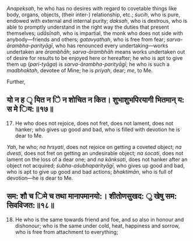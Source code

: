 *Anapeksah*, he who has no desires with regard to covetable things like body, organs, objects, (their inter-) relationship, etc.; *śucih*, who is pure, endowed with external and internal purity; *daksah*, who is dextrous, who is able to promptly understand in the right way the duties that present themselves; *udāsīnah*, who is impartial, the monk who does not side with anybody—friends and others; *gatavyathah*, who is free from fear; *sarva-ārambha-parityāgī*, who has renounced every undertaking—works undertaken are *ārambhāh*; *sarva-ārambhāh* means works undertaken out of desire for results to be enjoyed here or hereafter; he who is apt to give them up (*pari-tyāga*) is *sarva-ārambha-parityāgī*; he who is such a *madbhaktah*, devotee of Mine; he is *priyah*, dear; *me*, to Me.

Further,

## यो न ह ृ यित न ेि न शोचित न कित। शुभाशुभपिरयागी भितमान् य: स मे िय:॥१७॥

17. He who does not rejoice, does not fret, does not lament, does not hanker; who gives up good and bad, who is filled with devotion he is dear to Me.

*Yah*, he who; *na hrsyati*, does not rejoice on getting a coveted object; *na dvesṭi*, does not fret on getting an undesirable object; *na śocati*, does not lament on the loss of a dear one; and *na kānksati*, does not hanker after an object not acquired; *śubha-aśubhaparityāgī*, who gives up good and bad, who is apt to give up good and bad actions; *bhaktimān*, who is full of devotion—he is dear to Me.

## सम: शौ च िमे च तथा मानापमानयो:। शीतोणसुखद: ु खेषु सम: सिवविजत:॥१८॥

18. He who is the same towards friend and foe, and so also in honour and dishonour; who is the same under cold, heat, happiness and sorrow, who is free from attachment to everything;